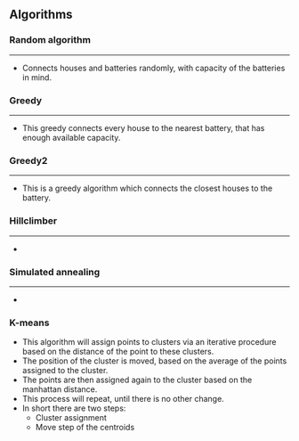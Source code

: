 __Algorithms__
---


### Random algorithm
---
- Connects houses and batteries randomly, with capacity of the batteries in mind.

### Greedy
---
- This greedy connects every house to the nearest battery, that has enough available capacity.

### Greedy2
---
- This is a greedy algorithm which connects the closest houses to the battery.

### Hillclimber
---
-  

### Simulated annealing
---
-

### K-means
- This algorithm will assign points to clusters via an iterative procedure based on the distance of the point to these clusters.
- The position of the cluster is moved, based on the average of the points assigned to the cluster.
- The points are then assigned again to the cluster based on the manhattan distance.
- This process will repeat, until there is no other change.
- In short there are two steps:
  - Cluster assignment
  - Move step of the centroids
